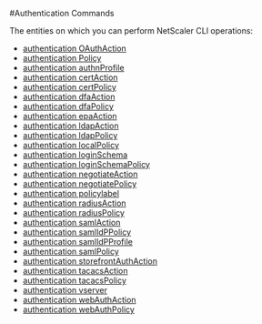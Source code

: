#Authentication Commands

The entities on which you can perform NetScaler CLI operations:
<ul><li><a href="../../authentication/authentication-oauthaction/authentication-oauthaction">authentication OAuthAction</a></li><li><a href="../../authentication/authentication-policy/authentication-policy">authentication Policy</a></li><li><a href="../../authentication/authentication-authnprofile/authentication-authnprofile">authentication authnProfile</a></li><li><a href="../../authentication/authentication-certaction/authentication-certaction">authentication certAction</a></li><li><a href="../../authentication/authentication-certpolicy/authentication-certpolicy">authentication certPolicy</a></li><li><a href="../../authentication/authentication-dfaaction/authentication-dfaaction">authentication dfaAction</a></li><li><a href="../../authentication/authentication-dfapolicy/authentication-dfapolicy">authentication dfaPolicy</a></li><li><a href="../../authentication/authentication-epaaction/authentication-epaaction">authentication epaAction</a></li><li><a href="../../authentication/authentication-ldapaction/authentication-ldapaction">authentication ldapAction</a></li><li><a href="../../authentication/authentication-ldappolicy/authentication-ldappolicy">authentication ldapPolicy</a></li><li><a href="../../authentication/authentication-localpolicy/authentication-localpolicy">authentication localPolicy</a></li><li><a href="../../authentication/authentication-loginschema/authentication-loginschema">authentication loginSchema</a></li><li><a href="../../authentication/authentication-loginschemapolicy/authentication-loginschemapolicy">authentication loginSchemaPolicy</a></li><li><a href="../../authentication/authentication-negotiateaction/authentication-negotiateaction">authentication negotiateAction</a></li><li><a href="../../authentication/authentication-negotiatepolicy/authentication-negotiatepolicy">authentication negotiatePolicy</a></li><li><a href="../../authentication/authentication-policylabel/authentication-policylabel">authentication policylabel</a></li><li><a href="../../authentication/authentication-radiusaction/authentication-radiusaction">authentication radiusAction</a></li><li><a href="../../authentication/authentication-radiuspolicy/authentication-radiuspolicy">authentication radiusPolicy</a></li><li><a href="../../authentication/authentication-samlaction/authentication-samlaction">authentication samlAction</a></li><li><a href="../../authentication/authentication-samlidppolicy/authentication-samlidppolicy">authentication samlIdPPolicy</a></li><li><a href="../../authentication/authentication-samlidpprofile/authentication-samlidpprofile">authentication samlIdPProfile</a></li><li><a href="../../authentication/authentication-samlpolicy/authentication-samlpolicy">authentication samlPolicy</a></li><li><a href="../../authentication/authentication-storefrontauthaction/authentication-storefrontauthaction">authentication storefrontAuthAction</a></li><li><a href="../../authentication/authentication-tacacsaction/authentication-tacacsaction">authentication tacacsAction</a></li><li><a href="../../authentication/authentication-tacacspolicy/authentication-tacacspolicy">authentication tacacsPolicy</a></li><li><a href="../../authentication/authentication-vserver/authentication-vserver">authentication vserver</a></li><li><a href="../../authentication/authentication-webauthaction/authentication-webauthaction">authentication webAuthAction</a></li><li><a href="../../authentication/authentication-webauthpolicy/authentication-webauthpolicy">authentication webAuthPolicy</a></li></ul>



